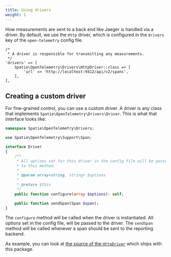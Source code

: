 ```yaml
---
title: Using drivers
weight: 1
---
```


How measurements are sent to a back end like Jaeger is handled via a driver. By default, we use the `Http` driver, which is configured in the `drivers` key of the `open-telemetry` config file.

```
/*
 * A driver is responsible for transmitting any measurements.
 */
'drivers' => [
    Spatie\OpenTelemetry\Drivers\HttpDriver::class => [
        'url' => 'http://localhost:9412/api/v2/spans',
    ],
],
```

## Creating a custom driver

For fine-grained control, you can use a custom driver. A driver is any class that implements `Spatie\OpenTelemetry\Drivers\Driver`. This is what that interface looks like:

```php
namespace Spatie\OpenTelemetry\Drivers;

use Spatie\OpenTelemetry\Support\Span;

interface Driver
{
    /**
     * All options set for this driver in the config file will be passed
     * to this method.
     *
     * @param array<string, string> $options
     *
     * @return $this
     */
    public function configure(array $options): self;

    public function sendSpan(Span $span);
}
```

The `configure` method will be called when the driver is instantiated. All options set in the config file, will be passed to the driver. The `sendSpan` method will be called whenever a span should be sent to the reporting backend. 

As example, you can look at [the source of the `HttpDriver`](https://github.com/spatie/laravel-open-telemetry/blob/5365b3a22f93f31465e6a449e83f30220a5ec8d7/src/Drivers/HttpDriver.php) which ships with this package.
